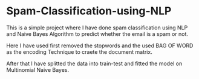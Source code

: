# Spam-Classification-using-NLP
This is a simple project where I have done spam classification using NLP and Naive Bayes Algorithm to predict whether the email is a spam or not.

Here I have used first removed the stopwords and the used BAG OF WORD as the encoding Technique to craete the document matrix.

After that I have splitted the data into train-test and fitted the model on Multinomial Naive Bayes.
